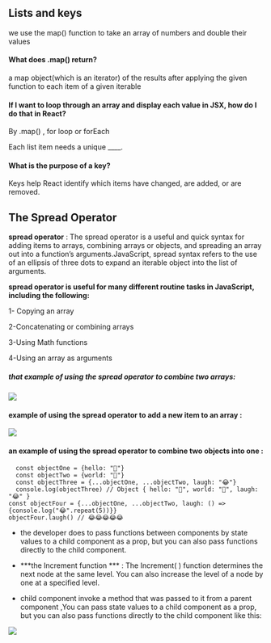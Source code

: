 ## Lists and keys

we use the map() function to take an array of numbers and double their values

#### What does .map() return?

 a map object(which is an iterator) of the results after applying the given function to each item of a given iterable

 #### If I want to loop through an array and display each value in JSX, how do I do that in React?

 By .map() , for loop or forEach

 Each list item needs a unique ____.


#### What is the purpose of a key?

 Keys help React identify which items have changed, are added, or are removed.


 ## The Spread Operator

  **spread operator** : The spread operator is a useful and quick syntax for adding items to arrays, combining arrays or objects, and spreading an array out into a function’s arguments.JavaScript, spread syntax refers to the use of an ellipsis of three dots to expand an iterable object into the list of arguments.

  **spread operator is useful for many different routine tasks in JavaScript, including the following:** 

  1- Copying an array

  2-Concatenating or combining arrays

  3-Using Math functions

  4-Using an array as arguments

  ##### that example of using the spread operator to combine two arrays:

  ![](https://miro.medium.com/max/1400/1*jBu4Lc9r21u1bbmO11iyAg.png)

  #### example of using the spread operator to add a new item to an array :

  ![](https://miro.medium.com/max/1400/1*iw1eXPviushS2_qBA5iyzg.png)

  #### an example of using the spread operator to combine two objects into one :
```
  const objectOne = {hello: "🤪"}
  const objectTwo = {world: "🐻"}
  const objectThree = {...objectOne, ...objectTwo, laugh: "😂"}
  console.log(objectThree) // Object { hello: "🤪", world: "🐻", laugh: "😂" }
const objectFour = {...objectOne, ...objectTwo, laugh: () => {console.log("😂".repeat(5))}}
objectFour.laugh() // 😂😂😂😂😂
```
- the developer does to pass functions between components by state values to a child component as a prop, but you can also pass functions directly to the child component.

- ***the Increment function *** : The Increment( ) function determines the next node at the same level. You can also increase the level of a node by one at a specified level.

- child component invoke a method that was passed to it from a parent component  ,You can pass state values to a child component as a prop, but you can also pass functions directly to the child component like this: 

![](https://res.cloudinary.com/practicaldev/image/fetch/s--mbukHqiF--/c_imagga_scale,f_auto,fl_progressive,h_420,q_auto,w_1000/https://dev-to-uploads.s3.amazonaws.com/i/5k892hu2zbmlleivhuvx.png)
